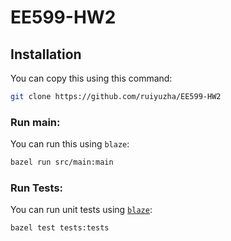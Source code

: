 # EE599-HW2

## Installation

You can copy this using this command:

```bash
git clone https://github.com/ruiyuzha/EE599-HW2
```

### Run main:

You can run this using `blaze`:

```bash
bazel run src/main:main
```

### Run Tests:

You can run unit tests using [`blaze`](installing-bazel):

```bash
bazel test tests:tests
```
